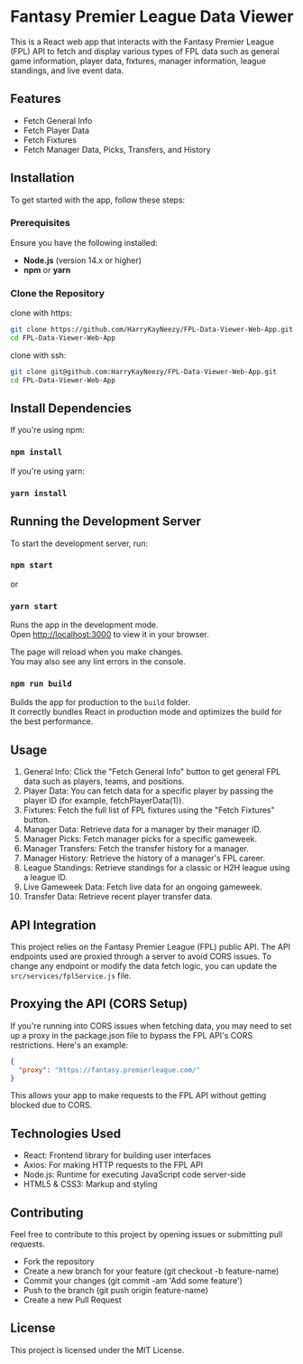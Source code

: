 # Fantasy Premier League Data Viewer

This is a React web app that interacts with the Fantasy Premier League (FPL) API to fetch and display various types of FPL data such as general game information, player data, fixtures, manager information, league standings, and live event data.

## Features

- Fetch General Info
- Fetch Player Data
- Fetch Fixtures
- Fetch Manager Data, Picks, Transfers, and History
<!-- - Fetch League and H2H League Standings
- Fetch Live Gameweek Event Data
- Fetch Transfer Data -->

## Installation

To get started with the app, follow these steps:

### Prerequisites

Ensure you have the following installed:

- **Node.js** (version 14.x or higher)
- **npm** or **yarn**

### Clone the Repository  

clone with https:  

```bash
git clone https://github.com/HarryKayNeezy/FPL-Data-Viewer-Web-App.git
cd FPL-Data-Viewer-Web-App
```  

clone with ssh:  

```bash
git clone git@github.com:HarryKayNeezy/FPL-Data-Viewer-Web-App.git
cd FPL-Data-Viewer-Web-App
```


## Install Dependencies
If you're using npm:  

### `npm install`  

If you're using yarn:  

### `yarn install`   

## Running the Development Server
To start the development server, run:  

### `npm start`  

or

### `yarn start`  

Runs the app in the development mode.\
Open [http://localhost:3000](http://localhost:3000) to view it in your browser.

The page will reload when you make changes.\
You may also see any lint errors in the console.


### `npm run build`

Builds the app for production to the `build` folder.\
It correctly bundles React in production mode and optimizes the build for the best performance.  


## Usage
1. General Info: Click the "Fetch General Info" button to get general FPL data such as players, teams, and positions.
2. Player Data: You can fetch data for a specific player by passing the player ID (for example, fetchPlayerData(1)).
3. Fixtures: Fetch the full list of FPL fixtures using the "Fetch Fixtures" button.
4. Manager Data: Retrieve data for a manager by their manager ID.
5. Manager Picks: Fetch manager picks for a specific gameweek.
6. Manager Transfers: Fetch the transfer history for a manager.
7. Manager History: Retrieve the history of a manager's FPL career.
8. League Standings: Retrieve standings for a classic or H2H league using a league ID.
9. Live Gameweek Data: Fetch live data for an ongoing gameweek.
10. Transfer Data: Retrieve recent player transfer data.  


## API Integration
This project relies on the Fantasy Premier League (FPL) public API. The API endpoints used are proxied through a server to avoid CORS issues. To change any endpoint or modify the data fetch logic, you can update the `src/services/fplService.js` file.

## Proxying the API (CORS Setup)
If you're running into CORS issues when fetching data, you may need to set up a proxy in the package.json file to bypass the FPL API's CORS restrictions. Here's an example:

``` json
{
  "proxy": "https://fantasy.premierleague.com/"
}
```  
This allows your app to make requests to the FPL API without getting blocked due to CORS.  

## Technologies Used
- React: Frontend library for building user interfaces
- Axios: For making HTTP requests to the FPL API
- Node.js: Runtime for executing JavaScript code server-side <!-- Nodejs will be used for chat app integration -->
- HTML5 & CSS3: Markup and styling  


## Contributing
Feel free to contribute to this project by opening issues or submitting pull requests.

- Fork the repository
- Create a new branch for your feature (git checkout -b feature-name)
- Commit your changes (git commit -am 'Add some feature')
- Push to the branch (git push origin feature-name)
- Create a new Pull Request


## License
This project is licensed under the MIT License.